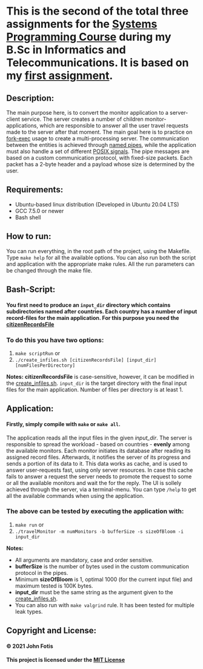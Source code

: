 # This is the second of the total three assignments for the [Systems Programming Course](http://cgi.di.uoa.gr/~antoulas/k24/) during my B.Sc in Informatics and Telecommunications. It is based on my [first assignment](https://github.com/john-fotis/SysPro1).

## Description:
The main purpose here, is to convert the monitor application to a server-client service. The server creates a number of children monitor-applications, which are responsible to answer all the user travel requests made to the server after that moment. The main goal here is to practice on [fork-exec](https://en.wikipedia.org/wiki/Fork%E2%80%93exec) usage to create a multi-processing server. The communication between the entities is achieved through [named pipes](https://en.wikipedia.org/wiki/Named_pipe), while the application must also handle a set of different [POSIX signals](https://en.wikipedia.org/wiki/Signal_(IPC)). The pipe messages are based on a custom communication protocol, with fixed-size packets. Each packet has a 2-byte header and a payload whose size is determined by the user.

## Requirements:
- Ubuntu-based linux distribution (Developed in Ubuntu 20.04 LTS)
- GCC 7.5.0 or newer
- Bash shell

## How to run:
You can run everything, in the root path of the project, using the Makefile. Type `make help` for all the available options. You can also run both the script and application with the appropriate make rules. All the run parameters can be changed through the make file.

## Bash-Script:
  #### You first need to produce an `input_dir` directory which contains subdirectories named after countries. Each country has a number of input record-files for the main application. For this purpose you need the [citizenRecordsFile](https://github.com/john-fotis/SysPro2/blob/main/citizenRecordsFile)
  
  ### To do this you have two options:
  1) `make scriptRun` or
  2) `./create_infiles.sh [citizenRecordsFile] [input_dir] [numFilesPerDirectory]`

  **Notes:**
  **citizenRecordsFile** is case-sensitive, however, it can be modified in the [create_infiles.sh](https://github.com/john-fotis/SysPro2/blob/main/create_infiles.sh). `input_dir` is the target directory with the final input files for the main application. Number of files per directory is at least 1.

## Application:
  #### Firstly, simply compile with `make` or `make all`.
  The application reads all the input files in the given *input_dir*. The server is responsible to spread the workload - based on countries - **evenly** among the available monitors. Each monitor initiates its database after reading its assigned record files. Afterwards, it notifies the server of its progress and sends a portion of its data to it. This data works as cache, and is used to answer user-requests fast, using only server resources. In case this cache fails to answer a request the server needs to promote the request to some or all the available monitors and wait the for the reply. The UI is sollely achieved through the server, via a terminal-menu. You can type `/help` to get all the available commands when using the application.
 
  ### The above can be tested by executing the application with:
  1) `make run` or
  2) `./travelMonitor -m numMonitors -b bufferSize -s sizeOfBloom -i input_dir`
  
  **Notes:**
  - All arguments are mandatory, case and order sensitive.
  - **bufferSize** is the number of bytes used in the custom communication protocol in the pipes.
  - Minimum **sizeOfBloom** is 1, optimal 1000 (for the current input file) and maximum tested is 100K bytes.
  - **input_dir** must be the same string as the argument given to the [create_infiles.sh](https://github.com/john-fotis/SysPro2/blob/main/create_infiles.sh).
  - You can also run with `make valgrind` rule. It has been tested for multiple leak types.
 
## Copyright and License:
#### &copy; 2021 John Fotis
#### This project is licensed under the [MIT License](https://github.com/john-fotis/SysPro2/blob/main/LICENSE.md)
